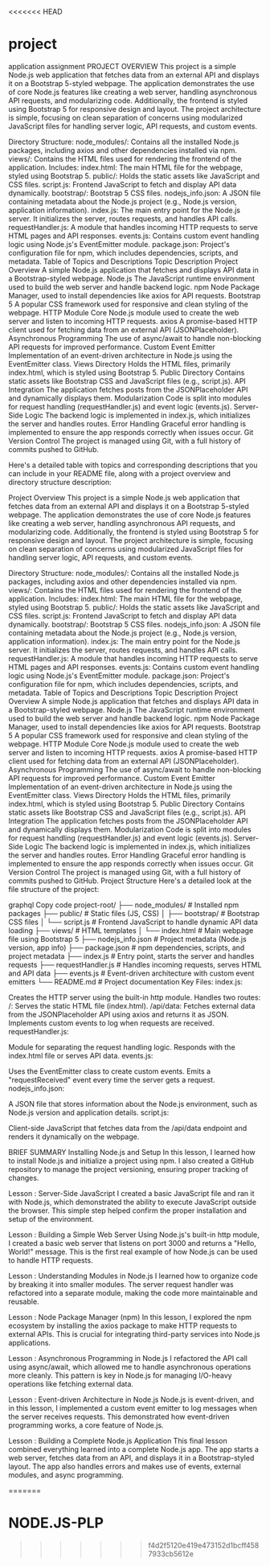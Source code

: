 <<<<<<< HEAD
# project
 application assignment
    PROJECT OVERVIEW
This project is a simple Node.js web application that fetches data from an external API and displays it on a Bootstrap 5-styled webpage. The application demonstrates the use of core Node.js features like creating a web server, handling asynchronous API requests, and modularizing code. Additionally, the frontend is styled using Bootstrap 5 for responsive design and layout. The project architecture is simple, focusing on clean separation of concerns using modularized JavaScript files for handling server logic, API requests, and custom events.

Directory Structure:
node_modules/: Contains all the installed Node.js packages, including axios and other dependencies installed via npm.
views/: Contains the HTML files used for rendering the frontend of the application. Includes:
index.html: The main HTML file for the webpage, styled using Bootstrap 5.
public/: Holds the static assets like JavaScript and CSS files.
script.js: Frontend JavaScript to fetch and display API data dynamically.
bootstrap/: Bootstrap 5 CSS files.
nodejs_info.json: A JSON file containing metadata about the Node.js project (e.g., Node.js version, application information).
index.js: The main entry point for the Node.js server. It initializes the server, routes requests, and handles API calls.
requestHandler.js: A module that handles incoming HTTP requests to serve HTML pages and API responses.
events.js: Contains custom event handling logic using Node.js's EventEmitter module.
package.json: Project's configuration file for npm, which includes dependencies, scripts, and metadata.
Table of Topics and Descriptions
Topic	Description
Project Overview	A simple Node.js application that fetches and displays API data in a Bootstrap-styled webpage.
Node.js	The JavaScript runtime environment used to build the web server and handle backend logic.
npm	Node Package Manager, used to install dependencies like axios for API requests.
Bootstrap 5	A popular CSS framework used for responsive and clean styling of the webpage.
HTTP Module	Core Node.js module used to create the web server and listen to incoming HTTP requests.
axios	A promise-based HTTP client used for fetching data from an external API (JSONPlaceholder).
Asynchronous Programming	The use of async/await to handle non-blocking API requests for improved performance.
Custom Event Emitter	Implementation of an event-driven architecture in Node.js using the EventEmitter class.
Views Directory	Holds the HTML files, primarily index.html, which is styled using Bootstrap 5.
Public Directory	Contains static assets like Bootstrap CSS and JavaScript files (e.g., script.js).
API Integration	The application fetches posts from the JSONPlaceholder API and dynamically displays them.
Modularization	Code is split into modules for request handling (requestHandler.js) and event logic (events.js).
Server-Side Logic	The backend logic is implemented in index.js, which initializes the server and handles routes.
Error Handling	Graceful error handling is implemented to ensure the app responds correctly when issues occur.
Git Version Control	The project is managed using Git, with a full history of commits pushed to GitHub.


Here's a detailed table with topics and corresponding descriptions that you can include in your README file, along with a project overview and directory structure description:

Project Overview
This project is a simple Node.js web application that fetches data from an external API and displays it on a Bootstrap 5-styled webpage. The application demonstrates the use of core Node.js features like creating a web server, handling asynchronous API requests, and modularizing code. Additionally, the frontend is styled using Bootstrap 5 for responsive design and layout. The project architecture is simple, focusing on clean separation of concerns using modularized JavaScript files for handling server logic, API requests, and custom events.

Directory Structure:
node_modules/: Contains all the installed Node.js packages, including axios and other dependencies installed via npm.
views/: Contains the HTML files used for rendering the frontend of the application. Includes:
index.html: The main HTML file for the webpage, styled using Bootstrap 5.
public/: Holds the static assets like JavaScript and CSS files.
script.js: Frontend JavaScript to fetch and display API data dynamically.
bootstrap/: Bootstrap 5 CSS files.
nodejs_info.json: A JSON file containing metadata about the Node.js project (e.g., Node.js version, application information).
index.js: The main entry point for the Node.js server. It initializes the server, routes requests, and handles API calls.
requestHandler.js: A module that handles incoming HTTP requests to serve HTML pages and API responses.
events.js: Contains custom event handling logic using Node.js's EventEmitter module.
package.json: Project's configuration file for npm, which includes dependencies, scripts, and metadata.
Table of Topics and Descriptions
Topic	Description
Project Overview	A simple Node.js application that fetches and displays API data in a Bootstrap-styled webpage.
Node.js	The JavaScript runtime environment used to build the web server and handle backend logic.
npm	Node Package Manager, used to install dependencies like axios for API requests.
Bootstrap 5	A popular CSS framework used for responsive and clean styling of the webpage.
HTTP Module	Core Node.js module used to create the web server and listen to incoming HTTP requests.
axios	A promise-based HTTP client used for fetching data from an external API (JSONPlaceholder).
Asynchronous Programming	The use of async/await to handle non-blocking API requests for improved performance.
Custom Event Emitter	Implementation of an event-driven architecture in Node.js using the EventEmitter class.
Views Directory	Holds the HTML files, primarily index.html, which is styled using Bootstrap 5.
Public Directory	Contains static assets like Bootstrap CSS and JavaScript files (e.g., script.js).
API Integration	The application fetches posts from the JSONPlaceholder API and dynamically displays them.
Modularization	Code is split into modules for request handling (requestHandler.js) and event logic (events.js).
Server-Side Logic	The backend logic is implemented in index.js, which initializes the server and handles routes.
Error Handling	Graceful error handling is implemented to ensure the app responds correctly when issues occur.
Git Version Control	The project is managed using Git, with a full history of commits pushed to GitHub.
Project Structure
Here's a detailed look at the file structure of the project:

graphql
Copy code
project-root/
├── node_modules/               # Installed npm packages
├── public/                     # Static files (JS, CSS)
│   ├── bootstrap/              # Bootstrap CSS files
│   └── script.js               # Frontend JavaScript to handle dynamic API data loading
├── views/                      # HTML templates
│   └── index.html              # Main webpage file using Bootstrap 5
├── nodejs_info.json            # Project metadata (Node.js version, app info)
├── package.json                # npm dependencies, scripts, and project metadata
├── index.js                    # Entry point, starts the server and handles requests
├── requestHandler.js           # Handles incoming requests, serves HTML and API data
├── events.js                   # Event-driven architecture with custom event emitters
└── README.md                   # Project documentation
Key Files:
index.js:

Creates the HTTP server using the built-in http module.
Handles two routes:
/: Serves the static HTML file (index.html).
/api/data: Fetches external data from the JSONPlaceholder API using axios and returns it as JSON.
Implements custom events to log when requests are received.
requestHandler.js:

Module for separating the request handling logic.
Responds with the index.html file or serves API data.
events.js:

Uses the EventEmitter class to create custom events.
Emits a "requestReceived" event every time the server gets a request.
nodejs_info.json:

A JSON file that stores information about the Node.js environment, such as Node.js version and application details.
script.js:

Client-side JavaScript that fetches data from the /api/data endpoint and renders it dynamically on the webpage.

BRIEF SUMMARY
 Installing Node.js and Setup
In this lesson, I learned how to install Node.js and initialize a project using npm. I also created a GitHub repository to manage the project versioning, ensuring proper tracking of changes.

Lesson : Server-Side JavaScript
I created a basic JavaScript file and ran it with Node.js, which demonstrated the ability to execute JavaScript outside the browser. This simple step helped confirm the proper installation and setup of the environment.

Lesson : Building a Simple Web Server
Using Node.js's built-in http module, I created a basic web server that listens on port 3000 and returns a "Hello, World!" message. This is the first real example of how Node.js can be used to handle HTTP requests.

Lesson : Understanding Modules in Node.js
I learned how to organize code by breaking it into smaller modules. The server request handler was refactored into a separate module, making the code more maintainable and reusable.

Lesson : Node Package Manager (npm)
In this lesson, I explored the npm ecosystem by installing the axios package to make HTTP requests to external APIs. This is crucial for integrating third-party services into Node.js applications.

Lesson : Asynchronous Programming in Node.js
I refactored the API call using async/await, which allowed me to handle asynchronous operations more cleanly. This pattern is key in Node.js for managing I/O-heavy operations like fetching external data.

Lesson : Event-driven Architecture in Node.js
Node.js is event-driven, and in this lesson, I implemented a custom event emitter to log messages when the server receives requests. This demonstrated how event-driven programming works, a core feature of Node.js.

Lesson : Building a Complete Node.js Application
This final lesson combined everything learned into a complete Node.js app. The app starts a web server, fetches data from an API, and displays it in a Bootstrap-styled layout. The app also handles errors and makes use of events, external modules, and async programming.


=======
# NODE.JS-PLP
>>>>>>> f4d2f5120e419e473152d1bcff4587933cb5612e
